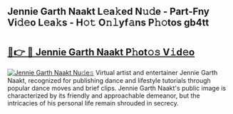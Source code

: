 ## Jennie Garth Naakt L𝚎a𝚔ed N𝚞𝚍e - Part-Fny Vi𝚍𝚎o L𝚎a𝚔s - H𝚘𝚝 O𝚗𝚕yf𝚊ns P𝚑𝚘tos gb4tt

# <h2><a href="http://kf50p2a.oniu.top/?m=Jennie+Garth+Naakt">🔗👉 🔴 Jennie Garth Naakt P𝚑ot𝚘𝚜 V𝚒d𝚎o</a></h2>

[![Jennie Garth Naakt Nu𝚍e𝚜](https://i.imgur.com/0qMVB7G.gif)](http://kf50p2a.oniu.top/?m=Jennie+Garth+Naakt)
Virtual artist and entertainer Jennie Garth Naakt, recognized for publishing dance and lifestyle tutorials through popular dance moves and brief clips. Jennie Garth Naakt's public image is characterized by its friendly and approachable demeanor, but the intricacies of his personal life remain shrouded in secrecy.  

